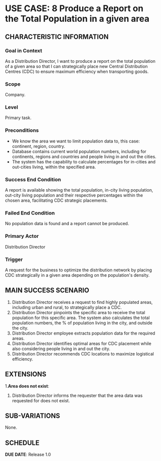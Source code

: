 # USE CASE: 8 Produce a Report on the Total Population in a given area

## CHARACTERISTIC INFORMATION

### Goal in Context

As a Distribution Director, I want to produce a report on the total population of a given area so that I can strategically place new Central Distribution Centres (CDC) to ensure maximum efficiency when transporting goods.

### Scope

Company.

### Level

Primary task.

### Preconditions

- We know the area we want to limit population data to, this case:  continent, region, country. 
- Database contains current world population numbers, including for continents, regions and countries and people living in and out the cities. 
- The system has the capability to calculate percentages for in-cities and out-cities living, within the specified area.

### Success End Condition

A report is available showing the total population, in-city living population, out-city living population and their respective percentages within the chosen area, facilitating CDC strategic placements. 

### Failed End Condition

No population data is found and a report cannot be produced.

### Primary Actor

Distribution Director

### Trigger

A request for the business to optimize the distribution network by placing CDC strategically in a given area depending on the population's density. 

## MAIN SUCCESS SCENARIO

1. Distribution Director receives a request to find highly populated areas, including urban and rural, to strategically place a CDC. 
2. Distribution Director pinpoints the specific area to receive the total population for this specific area. The system also calculates the total population numbers, the % of population living in the city, and outside the city. 
3. Distribution Director employee extracts population data for the required areas.
4. Distribution Director identifies optimal areas for CDC placement while also considering people living in and out the city. 
5. Distribution Director recommends CDC locations to maximize logistical efficiency.

## EXTENSIONS

1.**Area does not exist**:
1. Distribution Director  informs the requester that the area data was requested for does not exist.

## SUB-VARIATIONS

None.

## SCHEDULE

**DUE DATE**: Release 1.0